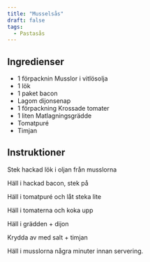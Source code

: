 ```yaml
---
title: "Musselsås"
draft: false
tags:
  - Pastasås
---
```


## Ingredienser
- 1 förpacknin Musslor i vitlösolja
- 1 lök
- 1 paket bacon
- Lagom dijonsenap
- 1 förpackning Krossade tomater
- 1 liten Matlagningsgrädde
- Tomatpuré
- Timjan

## Instruktioner
Stek hackad lök i oljan från musslorna

Häll i hackad bacon, stek på

Häll i tomatpuré och låt steka lite

Häll i tomaterna och koka upp

Häll i grädden + dijon

Krydda av med salt + timjan

Häll i musslorna några minuter innan servering.